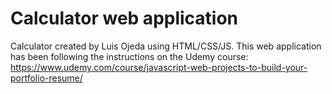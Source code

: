 # Calculator web application
Calculator created by Luis Ojeda using HTML/CSS/JS.
This web application has been following the instructions on the Udemy course: https://www.udemy.com/course/javascript-web-projects-to-build-your-portfolio-resume/
